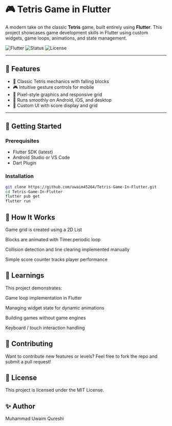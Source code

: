 # 🎮 Tetris Game in Flutter

A modern take on the classic **Tetris** game, built entirely using **Flutter**. This project showcases game development skills in Flutter using custom widgets, game loops, animations, and state management.

![Flutter](https://img.shields.io/badge/Made%20with-Flutter-blue?style=flat-square&logo=flutter)
![Status](https://img.shields.io/badge/Status-Completed-brightgreen?style=flat-square)
![License](https://img.shields.io/github/license/uwaim45264/Tetris-Game-In-Flutter?style=flat-square)

---

## 🧩 Features

- 🧱 Classic Tetris mechanics with falling blocks
- 🎮 Intuitive gesture controls for mobile
- 🎨 Pixel-style graphics and responsive grid
- 📱 Runs smoothly on Android, iOS, and desktop
- 🌈 Custom UI with score display and grid

---

## 🚀 Getting Started

### Prerequisites

- Flutter SDK (latest)
- Android Studio or VS Code
- Dart Plugin

### Installation

```bash
git clone https://github.com/uwaim45264/Tetris-Game-In-Flutter.git
cd Tetris-Game-In-Flutter
flutter pub get
flutter run
```
## 🧠 How It Works
Game grid is created using a 2D List

Blocks are animated with Timer.periodic loop

Collision detection and line clearing implemented manually

Simple score counter tracks player performance

## 🎯 Learnings
This project demonstrates:

Game loop implementation in Flutter

Managing widget state for dynamic animations

Building games without game engines

Keyboard / touch interaction handling

## 🙌 Contributing
Want to contribute new features or levels? Feel free to fork the repo and submit a pull request!

## 📜 License
This project is licensed under the MIT License.

## ✨ Author
Muhammad Uwaim Qureshi
